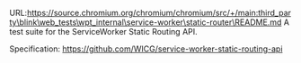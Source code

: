 URL:https://source.chromium.org/chromium/chromium/src/+/main:third_party\blink\web_tests\wpt_internal\service-worker\static-router\README.md
A test suite for the ServiceWorker Static Routing API.

Specification: https://github.com/WICG/service-worker-static-routing-api
